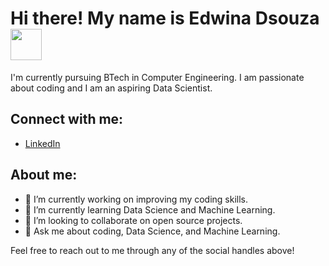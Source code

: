 <!--
# Hi there! My name is Edwina Dsouza 👋

I'm currently pursuing BTech in Computer Engineering. I am passionate about coding and I am an aspiring Data Scientist.

## Connect with me:

- [LinkedIn](https://www.linkedin.com/in/edwinadsouza26/)

## About me:
- 🔭 I’m currently working on improving my coding skills.
- 🌱 I’m currently learning Data Science and Machine Learning.
- 👯 I’m looking to collaborate on open source projects.
- 💬 Ask me about coding, Data Science, and Machine Learning.

Feel free to reach out to me through any of the social handles above!

Here's your updated introduction with a cat GIF included:

---
-->
# Hi there! My name is Edwina Dsouza <img src="https://giphy.com/gifs/tech-programming-backend-KGhpQ5NMoWKQurlHwI" width="50">

I'm currently pursuing BTech in Computer Engineering. I am passionate about coding and I am an aspiring Data Scientist.


## Connect with me:

- [LinkedIn](https://www.linkedin.com/in/edwinadsouza26/)

## About me:
- 🔭 I’m currently working on improving my coding skills.
- 🌱 I’m currently learning Data Science and Machine Learning.
- 👯 I’m looking to collaborate on open source projects.
- 💬 Ask me about coding, Data Science, and Machine Learning.

Feel free to reach out to me through any of the social handles above!
